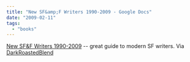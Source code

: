 ```yaml
---
title: "New SF&amp;F Writers 1990-2009 - Google Docs"
date: "2009-02-11"
tags: 
  - "books"
---
```


[New SF&F Writers 1990-2009](http://spreadsheets.google.com/pub?key=pIWbMZsKi4uXDMKwVbgBTSg&gid=0) -- great guide to modern SF writers. Via [DarkRoastedBlend](http://www.darkroastedblend.com/2009/02/ultimate-guide-to-modern-writers-of.html)
